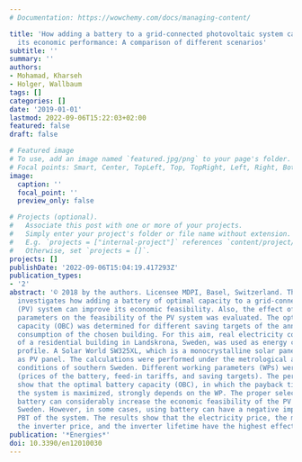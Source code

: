 ```yaml
---
# Documentation: https://wowchemy.com/docs/managing-content/

title: 'How adding a battery to a grid-connected photovoltaic system can increase
  its economic performance: A comparison of different scenarios'
subtitle: ''
summary: ''
authors:
- Mohamad, Kharseh
- Holger, Wallbaum
tags: []
categories: []
date: '2019-01-01'
lastmod: 2022-09-06T15:22:03+02:00
featured: false
draft: false

# Featured image
# To use, add an image named `featured.jpg/png` to your page's folder.
# Focal points: Smart, Center, TopLeft, Top, TopRight, Left, Right, BottomLeft, Bottom, BottomRight.
image:
  caption: ''
  focal_point: ''
  preview_only: false

# Projects (optional).
#   Associate this post with one or more of your projects.
#   Simply enter your project's folder or file name without extension.
#   E.g. `projects = ["internal-project"]` references `content/project/deep-learning/index.md`.
#   Otherwise, set `projects = []`.
projects: []
publishDate: '2022-09-06T15:04:19.417293Z'
publication_types:
- '2'
abstract: '© 2018 by the authors. Licensee MDPI, Basel, Switzerland. The current work
  investigates how adding a battery of optimal capacity to a grid-connected photovoltaic
  (PV) system can improve its economic feasibility. Also, the effect of different
  parameters on the feasibility of the PV system was evaluated. The optimal battery
  capacity (OBC) was determined for different saving targets of the annual electricity
  consumption of the chosen building. For this aim, real electricity consumption data
  of a residential building in Landskrona, Sweden, was used as energy consumption
  profile. A Solar World SW325XL, which is a monocrystalline solar panel, was selected
  as PV panel. The calculations were performed under the metrological and economic
  conditions of southern Sweden. Different working parameters (WPs) were considered
  (prices of the battery, feed-in tariffs, and saving targets). The performed calculations
  show that the optimal battery capacity (OBC), in which the payback time (PBT) of
  the system is maximized, strongly depends on the WP. The proper selection of the
  battery can considerably increase the economic feasibility of the PV system in southern
  Sweden. However, in some cases, using battery can have a negative impact on the
  PBT of the system. The results show that the electricity price, the module price,
  the inverter price, and the inverter lifetime have the highest effect on the PBT.  '
publication: '*Energies*'
doi: 10.3390/en12010030
---
```

